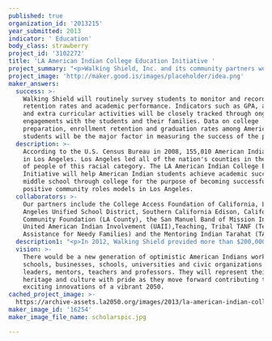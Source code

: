 ```yaml
---
published: true
organization_id: '2013215'
year_submitted: 2013
indicator: ' Education'
body_class: strawberry
project_id: '3102272'
title: 'LA American Indian College Education Initiative '
project_summary: "<p>Walking Shield, Inc. and its community partners would like to create the LA American Indian College Education Initiative to increase high school and college graduation rates among American Indians living in Los Angeles. This “pipeline to college” program would begin working with students in middle school and provide close mentorship through high school and college. </p>\r\n\r\n<p>Walking Shield staff and volunteers would help American Indian students achieve academic success and prepare them for college by providing an array of services. Students would receive tutoring, financial aid as well as consultation on college admission procedures, college tours, time management skills, good study habits and other forms of close mentoring to keep them on track to earn their college degree. Walking Shield will also maintain relationships with the students’ parents to help them understand, appreciate and support a college education for their children. The $100,000 grant from the Goldhirsh Foundation, LA2050 will excel the efforts of the LA American Indian College Education Initiative and provide a strong base for American Indian students in Los Angeles to prepare and succeed in college.</p>\r\n\r\n<p>The LA American Indian College Education Initiative complies with Walking Shield’s mission to improve the quality of life for American Indian families by coordinating programs that provide educational assistance, humanitarian aid, healthcare, shelter and community development. Walking Shield, established in 1986, has helped American Indian students around the country realize their dream of obtaining a college education and bettering their lives, families and communities. </p>\r\n\r\n<p>The need for the LA American Indian College Education Initiative addresses a significant challenge. According to the U.S. Department of Education, the college graduation rate of American Indians is 38 percent. This rate is 17 percent lower than the national average and significantly lower than other ethnic groups. </p>\r\n"
project_image: 'http://maker.good.is/images/placeholder/idea.png'
maker_answers:
  success: >-
    Walking Shield will routinely survey students to monitor and record overall
    retention rates and academic performance. Indicators such as GPA, attendance
    and extra curricular activities will be closely tracked through ongoing
    engagements with the students and their families. Data on college
    preparation, enrollment retention and graduation rates among American Indian
    students will be the major factor in measuring the success of the program. 
  description: >-
    According to the U.S. Census Bureau in 2008, 155,010 American Indians live
    in Los Angeles. Los Angeles led all of the nation's counties in the number
    of people of this racial category. The LA American Indian College Education
    Initiative will help American Indian students achieve academic success
    middle school through college for the purpose of becoming successful and
    positive community roles models in Los Angeles. 
  collaborators: >-
    Our partners include the College Access Foundation of California, Los
    Angeles Unified School District, Southern California Edison, California
    Community Foundation (LA County), the San Manuel Band of Mission Indians,
    United American Indian Involvement (UAII),Teaching, Tribal TANF (Temporary
    Assistance for Needy Families) and the Mentoring Indian Tarahat (TAMIT)
  description1: "<p>In 2012, Walking Shield provided more than $200,000 in college scholarships to 86 students attending colleges and universities mainly in California. The goal for 2013 is to award more than $300,000. This year, an amount of at least $55,000 has been specifically designated for American Indian students living in Los Angeles. This amount can increase based on the number of students in Los Angeles eligible for our scholarships.</p>\r\n\r\n<p>Besides helping students earn their bachelor’s degrees, graduate students working on their master’s and doctorate degrees also receive support. </p>\r\n\r\n<p>An emergency fund has been provided by the San Manuel Band of Mission Indians to assist these students in covering the costs of tuition rate increases, parking fees, books and tutoring. The goal is to elevate the heavy financial burden of higher education in order to allow students to fulfill their dreams of receiving a college degree. These services are making a difference in improving college graduation rates among the American Indian community in California and around the country. </p>\r\n"
  vision: >-
    There would be a new generation of optimistic American Indians working in
    schools, businesses, schools, universities and civic organizations as
    leaders, mentors, teachers and professors. They will represent their
    heritage and culture with pride as they move forward contributing to the
    exciting innovations of a vibrant 2050.
cached_project_image: >-
  https://archive-assets.la2050.org/images/2013/la-american-indian-college-education-initiative/maker.good.is/images/placeholder/idea.png
maker_image_id: '16254'
maker_image_file_name: scholarspic.jpg

---
```

